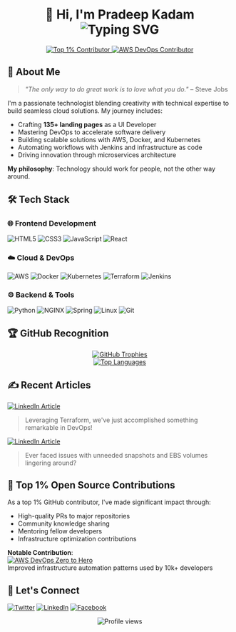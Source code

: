 <h1 align="center"> 
  👋 Hi, I'm Pradeep Kadam<br/>
  <img src="https://readme-typing-svg.herokuapp.com?font=Fira+Code&weight=600&size=24&duration=4000&pause=1000&color=38BCF7&center=true&vCenter=true&width=800&lines=Transforming+Ideas+into+Seamless+Cloud+Solutions;UI+Developer+%7C+DevOps+Engineer+%7C+AWS+Enthusiast;Docker+%7C+Kubernetes+%7C+GitHub+%7C+Jenkins+%7C+Microservices" alt="Typing SVG" />
</h1>

<div align="center">
  <a href="https://github.com/iam-veeramalla/aws-devops-zero-to-hero/pull/145">
    <img src="https://img.shields.io/badge/TOP_1%25_OSS_Contributor-FFD700?style=for-the-badge&logo=github&logoColor=black" alt="Top 1% Contributor">
  </a>
  <a href="https://github.com/iam-veeramalla/aws-devops-zero-to-hero/pull/145">
    <img src="https://img.shields.io/badge/AWS_DevOps_Contributor-brightgreen?style=for-the-badge" alt="AWS DevOps Contributor">
  </a>
</div>

## 🚀 About Me
> *"The only way to do great work is to love what you do."* – Steve Jobs

I'm a passionate technologist blending creativity with technical expertise to build seamless cloud solutions. My journey includes:
- Crafting **135+ landing pages** as a UI Developer
- Mastering DevOps to accelerate software delivery
- Building scalable solutions with AWS, Docker, and Kubernetes
- Automating workflows with Jenkins and infrastructure as code
- Driving innovation through microservices architecture

**My philosophy**: Technology should work for people, not the other way around.

## 🛠️ Tech Stack

### 🌐 Frontend Development
![HTML5](https://img.shields.io/badge/HTML5-E34F26?logo=html5&logoColor=white)
![CSS3](https://img.shields.io/badge/CSS3-1572B6?logo=css3&logoColor=white)
![JavaScript](https://img.shields.io/badge/JavaScript-F7DF1E?logo=javascript&logoColor=black)
![React](https://img.shields.io/badge/React-61DAFB?logo=react&logoColor=black)

### ☁️ Cloud & DevOps
![AWS](https://img.shields.io/badge/AWS-232F3E?logo=amazon-aws&logoColor=white)
![Docker](https://img.shields.io/badge/Docker-2496ED?logo=docker&logoColor=white)
![Kubernetes](https://img.shields.io/badge/Kubernetes-326CE5?logo=kubernetes&logoColor=white)
![Terraform](https://img.shields.io/badge/Terraform-7B42BC?logo=terraform&logoColor=white)
![Jenkins](https://img.shields.io/badge/Jenkins-D24939?logo=jenkins&logoColor=white)

### ⚙️ Backend & Tools
![Python](https://img.shields.io/badge/Python-3776AB?logo=python&logoColor=white)
![NGINX](https://img.shields.io/badge/NGINX-009639?logo=nginx&logoColor=white)
![Spring](https://img.shields.io/badge/Spring-6DB33F?logo=spring&logoColor=white)
![Linux](https://img.shields.io/badge/Linux-FCC624?logo=linux&logoColor=black)
![Git](https://img.shields.io/badge/Git-F05032?logo=git&logoColor=white)

## 🏆 GitHub Recognition

<div align="center">
  <a href="https://github.com/saineox">
    <img src="https://github-profile-trophy.vercel.app/?username=saineox&theme=monokai&row=2&column=4&margin-w=15&margin-h=15" alt="GitHub Trophies">
  </a>
</div>

<div align="center">
  <a href="https://github.com/saineox">
    <img src="https://github-readme-stats.vercel.app/api/top-langs?username=saineox&show_icons=true&locale=en&layout=compact&theme=vision-friendly-dark" alt="Top Languages">
  </a>
</div>

## ✍️ Recent Articles

[![LinkedIn Article](https://img.shields.io/badge/LinkedIn-0A66C2?logo=linkedin&logoColor=white)](https://www.linkedin.com/posts/pradeeptraje_devops-infrastructureascode-terraform-activity-7175519549453201408-wPS5)
> Leveraging Terraform, we've just accomplished something remarkable in DevOps!

[![LinkedIn Article](https://img.shields.io/badge/LinkedIn-0A66C2?logo=linkedin&logoColor=white)](https://www.linkedin.com/posts/pradeeptraje_devops-aws-devops-activity-7171102299027652608-YjfX)
> Ever faced issues with unneeded snapshots and EBS volumes lingering around?

## 🌟 Top 1% Open Source Contributions

As a top 1% GitHub contributor, I've made significant impact through:
- High-quality PRs to major repositories
- Community knowledge sharing
- Mentoring fellow developers
- Infrastructure optimization contributions

**Notable Contribution**:  
[![AWS DevOps Zero to Hero](https://img.shields.io/badge/Contribution-AWS_DevOps_Zero_to_Hero-brightgreen)](https://github.com/iam-veeramalla/aws-devops-zero-to-hero/pull/145)  
Improved infrastructure automation patterns used by 10k+ developers

## 🤝 Let's Connect

[![Twitter](https://img.shields.io/badge/Twitter-1DA1F2?logo=twitter&logoColor=white)](https://twitter.com/pradeep_Raje)
[![LinkedIn](https://img.shields.io/badge/LinkedIn-0A66C2?logo=linkedin&logoColor=white)](https://www.linkedin.com/in/pradeeptraje)
[![Facebook](https://img.shields.io/badge/Facebook-1877F2?logo=facebook&logoColor=white)](https://www.facebook.com/rajepradeep)

<div align="center">
  <img src="https://komarev.com/ghpvc/?username=saineox&label=Profile+Views&color=blueviolet&style=flat" alt="Profile views">
</div>
